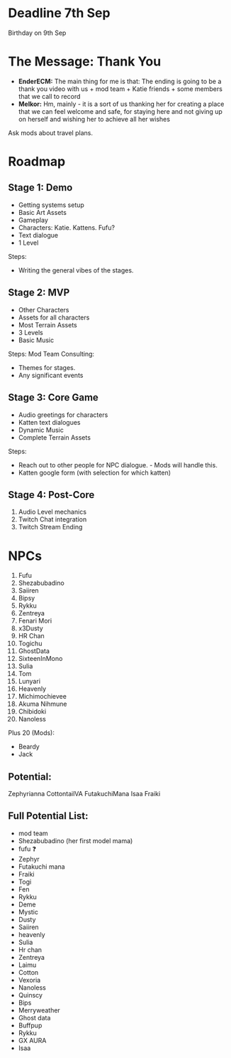 # Deadline 7th Sep
Birthday on 9th Sep
# The Message: Thank You

- **EnderECM:** The main thing for me is that: The ending is going to be a thank you video with us + mod team + Katie friends + some members that we call to record
- **Melkor:** Hm, mainly - it is a sort of us thanking her for creating a place that we can feel welcome and safe, for staying here and not giving up on herself and wishing her to achieve all her wishes

Ask mods about travel plans.
# Roadmap

## Stage 1: Demo
- Getting systems setup
- Basic Art Assets
- Gameplay
- Characters: Katie. Kattens. Fufu?
- Text dialogue
- 1 Level

Steps:
- Writing the general vibes of the stages.

## Stage 2: MVP
- Other Characters
- Assets for all characters
- Most Terrain Assets
- 3 Levels
- Basic Music

Steps:
Mod Team Consulting:
- Themes for stages.
- Any significant events

## Stage 3: Core Game
- Audio greetings for characters
- Katten text dialogues
- Dynamic Music
- Complete Terrain Assets

Steps:
- Reach out to other people for NPC dialogue. - Mods will handle this.
- Katten google form (with selection for which katten)

## Stage 4: Post-Core
1. Audio Level mechanics
2. Twitch Chat integration
3. Twitch Stream Ending
# NPCs

1.  Fufu
2.  Shezabubadino
3.  Saiiren
4.  Bipsy
5.  Rykku
6.  Zentreya
7. Fenari Mori
8. x3Dusty
9. HR Chan
10. Togichu
11. GhostData
12. SixteenInMono
13. Sulia
14. Tom
15. Lunyari
16. Heavenly
17. Michimochievee
18. Akuma Nihmune
19. Chibidoki
20. Nanoless

Plus 20 (Mods):
- Beardy
- Jack

## Potential:
Zephyrianna
CottontailVA
FutakuchiMana‬
Isaa
Fraiki
## Full Potential List:
- mod team
- Shezabubadino (her first model mama)
- fufu ❓
- Zephyr
- Futakuchi mana
- Fraiki
- Togi
- Fen
- Rykku
- Deme
- Mystic
- Dusty
- Saiiren
- heavenly
- Sulia
- Hr chan
- Zentreya
- Laimu
- Cotton
- Vexoria
- Nanoless
- Quinscy
- Bips
- Merryweather
- Ghost data
- Buffpup
- Rykku
- GX AURA
- Isaa